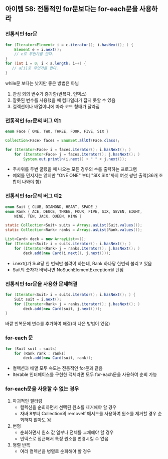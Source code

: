 ## 아이템 58: 전통적인 for문보다는 for-each문을 사용하라
### 전통적인 for문
``` java
for (Iterator<Element> i = c.iterator(); i.hasNext(); ) {
    Element e = i.next();
    // e로 무언가를 한다.
}
for (int i = 0; i < a.length; i++) {
   // a[i]로 무언가를 한다.
}
```
while문 보다는 낫지만 좋은 방법은 아님
1. 관심 외의 변수가 증가함(반복자, 인덱스)
2. 잘못된 변수를 사용했을 때 컴파일러가 잡지 못할 수 있음
3. 컬렉션이나 배열이냐에 따라 코드 형태가 달라짐

### 전통적인 for문의 버그 예1
``` java
enum Face { ONE, TWO, THREE, FOUR, FIVE, SIX }

Collection<Face> faces = EnumSet.allOf(Face.class);

for (Iterator<Face> i = faces.iterator(); i.hasNext(); )
    for (Iterator<Face> j = faces.iterator(); j.hasNext(); )
        System.out.println(i.next() + " " + j.next());
```
- 주사위를 두번 굴렸을 때 나오는 모든 경우의 수를 출력하는 프로그램
- 예외를 던지지는 않지만 "ONE ONE" 부터 "SIX SIX"까지 여섯 쌍만 출력(36개 조합이 나와야 함)

### 전통적인 for문의 버그 예2
``` java
enum Suit { CLUB, DIAMOND, HEART, SPADE }
enum Rank { ACE, DEUCE, THREE, FOUR, FIVE, SIX, SEVEN, EIGHT,
    NINE, TEN, JACK, QUEEN, KING }

static Collection<Suit> suits = Arrays.asList(Suit.values());
static Collection<Rank> ranks = Arrays.asList(Rank.values());

List<Card> deck = new ArrayList<>();
for (Iterator<Suit> i = suits.iterator(); i.hasNext(); )
    for (Iterator<Rank> j = ranks.iterator(); j.hasNext(); )
        deck.add(new Card(i.next(), j.next()));
```
- i.next()가 Suit당 한 번씩만 불려야 하는데, Rank 하나당 한번씩 불리고 있음
- Suit의 숫자가 바닥나면 NoSuchElementException을 던짐

### 전통적인 for문을 사용한 문제해결
``` java
for (Iterator<Suit> i = suits.iterator(); i.hasNext(); ) {
    Suit suit = i.next();
    for (Iterator<Rank> j = ranks.iterator(); j.hasNext(); )
        deck.add(new Card(suit, j.next()));
}
```
바깥 반복문에 변수를 추가하여 해결(더 나은 방법이 있음)

### for-each 문
``` java
for (Suit suit : suits)
    for (Rank rank : ranks)
        deck.add(new Card(suit, rank));
```
- 컬렉션과 배열 모두 속도는 전통적인 for문과 같음
- Iterable 인터페이스를 구현한 객체라면 모두 for-each문을 사용하여 순회 가능

### for-each문을 사용할 수 없는 경우
1. 파괴적인 필터링
   - 컬렉션을 순회하면서 선택된 원소를 제거해야 할 경우
   - 자바 8부터 Collection의 removeIf 메서드를 사용하여 원소를 제거할 경우 순회하지 않아도 됨
2. 변형
   - 순회하면서 원소 값 일부나 전체를 교체해야 할 경우
   - 인덱스로 접근해서 특정 원소를 변경시킬 수 없음
3. 병렬 반복
   - 여러 컬렉션을 병렬로 순회해야 할 경우
